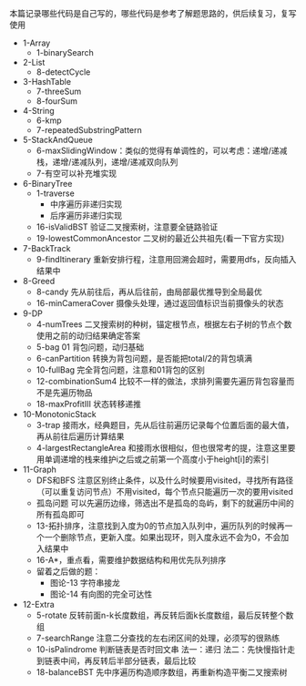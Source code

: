 本篇记录哪些代码是自己写的，哪些代码是参考了解题思路的，供后续复习，复写使用

- 1-Array
  - 1-binarySearch
- 2-List
  - 8-detectCycle
- 3-HashTable
  - 7-threeSum
  - 8-fourSum
- 4-String
  - 6-kmp
  - 7-repeatedSubstringPattern
- 5-StackAndQueue
  - 6-maxSlidingWindow：类似的觉得有单调性的，可以考虑：递增/递减栈，递增/递减队列，递增/递减双向队列
  - 7-有空可以补充堆实现
- 6-BinaryTree
  - 1-traverse
    - 中序遍历非递归实现
    - 后序遍历非递归实现
  - 16-isValidBST 验证二叉搜索树，注意要全链路验证
  - 19-lowestCommonAncestor 二叉树的最近公共祖先(看一下官方实现)
- 7-BackTrack
  - 9-findItinerary 重新安排行程，注意用回溯会超时，需要用dfs，反向插入结果中
- 8-Greed
  - 8-candy 先从前往后，再从后往前，由局部最优推导到全局最优
  - 16-minCameraCover 摄像头处理，通过返回值标识当前摄像头的状态
- 9-DP
  - 4-numTrees 二叉搜索树的种树，锚定根节点，根据左右子树的节点个数使用之前的动归结果确定答案
  - 5-bag 01 背包问题，动归基础
  - 6-canPartition 转换为背包问题，是否能把total/2的背包填满
  - 10-fullBag 完全背包问题，注意和01背包的区别
  - 12-combinationSum4 比较不一样的做法，求排列需要先遍历背包容量而不是先遍历物品
  - 18-maxProfitIII 状态转移递推
- 10-MonotonicStack
  - 3-trap 接雨水，经典题目，先从后往前遍历记录每个位置后面的最大值，再从前往后遍历计算结果
  - 4-largestRectangleArea 和接雨水很相似，但也很常考的提，注意这里要用单调递增的栈来维护i之后或之前第一个高度小于height[i]的索引
- 11-Graph
  - DFS和BFS 注意区别终止条件，以及什么时候要用visited，寻找所有路径（可以重复访问节点）不用visited，每个节点只能遍历一次的要用visited
  - 孤岛问题 可以先遍历边缘，筛选出不是孤岛的岛屿，剩下的就遍历中间的所有孤岛即可
  - 13-拓扑排序，注意找到入度为0的节点加入队列中，遍历队列的时候再一个一个删除节点，更新入度。如果出现环，则入度永远不会为0，不会加入结果中
  - 16-A*，重点看，需要维护数据结构和用优先队列排序
  - 留着之后做的题：
    - 图论-13 字符串接龙
    - 图论-14 有向图的完全可达性
- 12-Extra
  - 5-rotate 反转前面n-k长度数组，再反转后面k长度数组，最后反转整个数组
  - 7-searchRange 注意二分查找的左右闭区间的处理，必须写的很熟练
  - 10-isPalindrome 判断链表是否时回文串 法一：递归 法二：先快慢指针走到链表中间，再反转后半部分链表，最后比较
  - 18-balanceBST 先中序遍历构造顺序数组，再重新构造平衡二叉搜索树